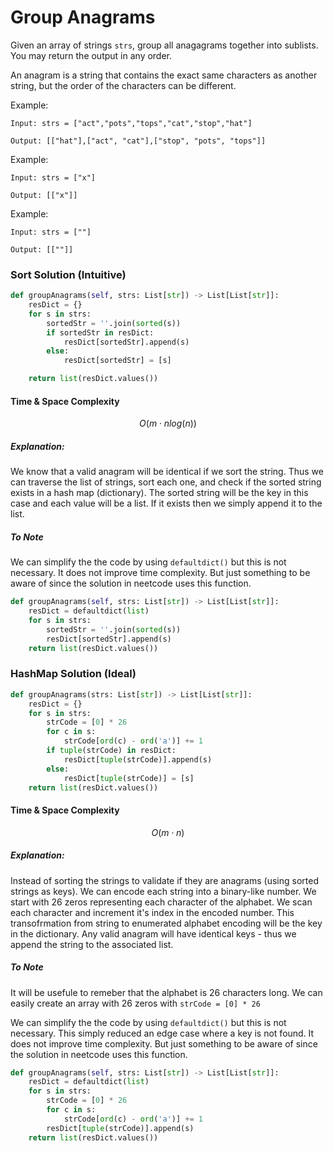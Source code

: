 # Group Anagrams

Given an array of strings `strs`, group all anagagrams together into sublists. You may return the output in any order.

An anagram is a string that contains the exact same characters as another string, but the order of the characters can be different.

Example:

```
Input: strs = ["act","pots","tops","cat","stop","hat"]

Output: [["hat"],["act", "cat"],["stop", "pots", "tops"]]
```

Example:

```
Input: strs = ["x"]

Output: [["x"]]
```

Example:

```
Input: strs = [""]

Output: [[""]]
```

### Sort Solution (Intuitive)

```python
def groupAnagrams(self, strs: List[str]) -> List[List[str]]:
    resDict = {}
    for s in strs:
        sortedStr = ''.join(sorted(s))
        if sortedStr in resDict:
            resDict[sortedStr].append(s)
        else:
            resDict[sortedStr] = [s]

    return list(resDict.values())
```

#### Time & Space Complexity

$$O(m \cdot nlog(n))$$

##### Explanation:

We know that a valid anagram will be identical if we sort the string. Thus we can traverse the list of strings, sort each one, and check if the sorted string exists in a hash map (dictionary). The sorted string will be the key in this case and each value will be a list. If it exists then we simply append it to the list.

##### To Note

We can simplify the the code by using `defaultdict()` but this is not necessary. It does not improve time complexity. But just something to be aware of since the solution in neetcode uses this function.

```python
def groupAnagrams(self, strs: List[str]) -> List[List[str]]:
    resDict = defaultdict(list)
    for s in strs:
        sortedStr = ''.join(sorted(s))
        resDict[sortedStr].append(s)
    return list(resDict.values())
```

### HashMap Solution (Ideal)

```python
def groupAnagrams(strs: List[str]) -> List[List[str]]:
    resDict = {}
    for s in strs:
        strCode = [0] * 26
        for c in s:
            strCode[ord(c) - ord('a')] += 1
        if tuple(strCode) in resDict:
            resDict[tuple(strCode)].append(s)
        else:
            resDict[tuple(strCode)] = [s]
    return list(resDict.values())
```

#### Time & Space Complexity

$$O(m \cdot n)$$

##### Explanation:

Instead of sorting the strings to validate if they are anagrams (using sorted strings as keys). We can encode each string into a binary-like number. We start with 26 zeros representing each character of the alphabet. We scan each character and increment it's index in the encoded number. This transofrmation from string to enumerated alphabet encoding will be the key in the dictionary. Any valid anagram will have identical keys - thus we append the string to the associated list.

##### To Note

It will be usefule to remeber that the alphabet is 26 characters long. We can easily create an array with 26 zeros with `strCode = [0] * 26`

We can simplify the the code by using `defaultdict()` but this is not necessary. This simply reduced an edge case where a key is not found. It does not improve time complexity. But just something to be aware of since the solution in neetcode uses this function.

```python
def groupAnagrams(self, strs: List[str]) -> List[List[str]]:
    resDict = defaultdict(list)
    for s in strs:
        strCode = [0] * 26
        for c in s:
            strCode[ord(c) - ord('a')] += 1
        resDict[tuple(strCode)].append(s)
    return list(resDict.values())
```
